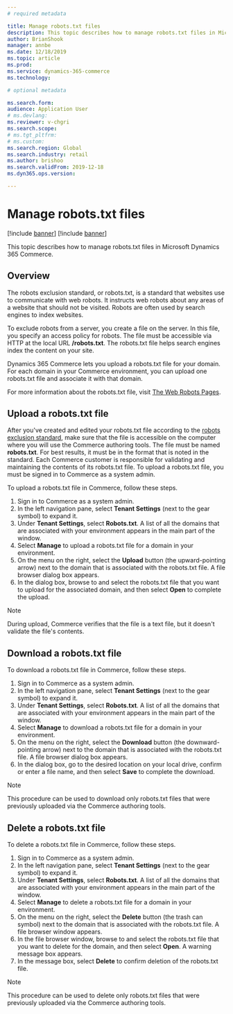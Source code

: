 ```yaml
---
# required metadata

title: Manage robots.txt files
description: This topic describes how to manage robots.txt files in Microsoft Dynamics 365 Commerce.
author: BrianShook
manager: annbe
ms.date: 12/18/2019
ms.topic: article
ms.prod: 
ms.service: dynamics-365-commerce
ms.technology: 

# optional metadata

ms.search.form:  
audience: Application User
# ms.devlang: 
ms.reviewer: v-chgri
ms.search.scope: 
# ms.tgt_pltfrm: 
# ms.custom: 
ms.search.region: Global
ms.search.industry: retail
ms.author: brishoo
ms.search.validFrom: 2019-12-18
ms.dyn365.ops.version: 

---
```


# Manage robots.txt files

[!include [banner](includes/preview-banner.md)]
[!include [banner](includes/banner.md)]

This topic describes how to manage robots.txt files in Microsoft Dynamics 365 Commerce.

## Overview

The robots exclusion standard, or robots.txt, is a standard that websites use to communicate with web robots. It instructs web robots about any areas of a website that should not be visited. Robots are often used by search engines to index websites.

To exclude robots from a server, you create a file on the server. In this file, you specify an access policy for robots. The file must be accessible via HTTP at the local URL **/robots.txt**. The robots.txt file helps search engines index the content on your site.

Dynamics 365 Commerce lets you upload a robots.txt file for your domain. For each domain in your Commerce environment, you can upload one robots.txt file and associate it with that domain.

For more information about the robots.txt file, visit [The Web Robots Pages](https://www.robotstxt.org/).

## Upload a robots.txt file

After you've created and edited your robots.txt file according to the [robots exclusion standard](https://www.robotstxt.org/orig.html), make sure that the file is accessible on the computer where you will use the Commerce authoring tools. The file must be named **robots.txt**. For best results, it must be in the format that is noted in the standard. Each Commerce customer is responsible for validating and maintaining the contents of its robots.txt file. To upload a robots.txt file, you must be signed in to Commerce as a system admin.

To upload a robots.txt file in Commerce, follow these steps.

1. Sign in to Commerce as a system admin.
2. In the left navigation pane, select **Tenant Settings** (next to the gear symbol) to expand it.
3. Under **Tenant Settings**, select **Robots.txt**. A list of all the domains that are associated with your environment appears in the main part of the window.
4. Select **Manage** to upload a robots.txt file for a domain in your environment.
5. On the menu on the right, select the **Upload** button (the upward-pointing arrow) next to the domain that is associated with the robots.txt file. A file browser dialog box appears.
6. In the dialog box, browse to and select the robots.txt file that you want to upload for the associated domain, and then select **Open** to complete the upload.

> [!NOTE] 
> During upload, Commerce verifies that the file is a text file, but it doesn't validate the file's contents.

## Download a robots.txt file

To download a robots.txt file in Commerce, follow these steps.

1. Sign in to Commerce as a system admin.
2. In the left navigation pane, select **Tenant Settings** (next to the gear symbol) to expand it.
3. Under **Tenant Settings**, select **Robots.txt**. A list of all the domains that are associated with your environment appears in the main part of the window.
4. Select **Manage** to download a robots.txt file for a domain in your environment.
5. On the menu on the right, select the **Download** button (the downward-pointing arrow) next to the domain that is associated with the robots.txt file. A file browser dialog box appears.
6. In the dialog box, go to the desired location on your local drive, confirm or enter a file name, and then select **Save** to complete the download.

> [!NOTE]
> This procedure can be used to download only robots.txt files that were previously uploaded via the Commerce authoring tools.

## Delete a robots.txt file

To delete a robots.txt file in Commerce, follow these steps.

1. Sign in to Commerce as a system admin.
2. In the left navigation pane, select **Tenant Settings** (next to the gear symbol) to expand it.
3. Under **Tenant Settings**, select **Robots.txt**. A list of all the domains that are associated with your environment appears in the main part of the window.
4. Select **Manage** to delete a robots.txt file for a domain in your environment.
5. On the menu on the right, select the **Delete** button (the trash can symbol) next to the domain that is associated with the robots.txt file. A file browser window appears.
6. In the file browser window, browse to and select the robots.txt file that you want to delete for the domain, and then select **Open**. A warning message box appears.
7. In the message box, select **Delete** to confirm deletion of the robots.txt file.

> [!NOTE] 
> This procedure can be used to delete only robots.txt files that were previously uploaded via the Commerce authoring tools.
